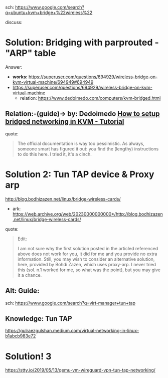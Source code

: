 sch: https://www.google.com/search?q=ubuntu+kvm+bridge+%22wireless%22

discuss:

# Solution: Bridging with parprouted - "ARP" table


Answer:
- **works:** https://superuser.com/questions/694929/wireless-bridge-on-kvm-virtual-machine/694949#694949
- https://superuser.com/questions/694929/wireless-bridge-on-kvm-virtual-machine
  - relation: https://www.dedoimedo.com/computers/kvm-bridged.html

## Relation:-(guide)-> by: Dedoimedo [How to setup bridged networking in KVM - Tutorial](https://www.dedoimedo.com/computers/kvm-bridged.html)
quote:
>The official documentation is way too pessimistic. As always, someone smart has figured it out: you find the (lengthy) instructions to do this here. I tried it, it's a cinch.

# Solution 2: Tun TAP device & Proxy arp
http://blog.bodhizazen.net/linux/bridge-wireless-cards/
- ark: https://web.archive.org/web/20230000000000*/http://blog.bodhizazen.net/linux/bridge-wireless-cards/

quote:
>Edit:
>
>I am not sure why the first solution posted in the articled referenced above does not work for you, it did for me and you provide no extra information. Still, you may wish to consider an alternative solution, here, provided by Bohdi Zazen, which uses proxy-arp. I never tried this (sol. n.1 worked for me, so what was the point), but you may give it a chance.

## Alt: Guide:
sch: https://www.google.com/search?q=virt-manager+tun+tap

## Knowledge: Tun TAP
https://gulraezgulshan.medium.com/virtual-networking-in-linux-b1abcb983e72

# Solution! 3
https://stty.io/2019/05/13/qemu-vm-wireguard-vpn-tun-tap-networking/
